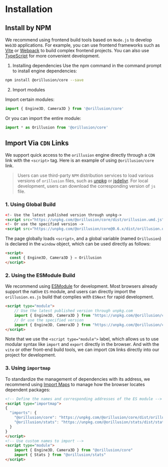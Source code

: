 # Installation

## Install by NPM
We recommend using frontend build tools based on `Node.js` to develop `Web3D` applications. For example, you can use frontend frameworks such as [Vite](https://vitejs.dev/) or [Webpack](https://webpack.js.org/) to build complex frontend projects. You can also use [TypeScript](https://www.typescriptlang.org/) for more convenient development.

1. Installing dependencies
Use the npm command in the command prompt to install engine dependencies:
```bash
npm install @orillusion/core --save
```
2. Import modules

Import certain modules:
```ts
import { Engine3D, Camera3D } from '@orillusion/core'
```
Or you can import the entire module:
```ts
import * as Orillusion from '@orillusion/core'
```

## Import Via `CDN` Links
We support quick access to the `orillusion` engine directly through a `CDN` link with the `<script>` tag. Here is an example of using `@orillusion/core` link.
> Users can use third-party `NPM` distribution services to load various versions of `orillusion` files, such as [unpkg](https://unpkg.com/@orillusion/core) or [jsdelivr](https://www.jsdelivr.com/package/npm/@orillusion/core). For local development, users can download the corresponding version of `js` file.

### 1. Using Global Build 
```html
<!- Use the latest published version through unpkg->
<script src="https://unpkg.com/@orillusion/core/dist/orillusion.umd.js"></script>
<!- Or use the specified version ->
<script src="https://unpkg.com/@orillusion/core@0.6.x/dist/orillusion.umd.js"></script>
```
The page globally loads `<script>`, and a global variable (named `Orillusion`) is declared in the `window` object, which can be used directly as follows:
```html
<script>
  const { Engine3D, Camera3D } = Orillusion
</script>
```

### 2. Using the ESModule Build
We recommend using [ESModule](https://developer.mozilla.org/zh-CN/docs/Web/JavaScript/Guide/Modules) for development. Most browsers already support the native `ES` module, and users can directly import the `orillusion.es.js` build that complies with `ESNext` for rapid development.

```html
<script type="module">
    // Use the latest published version through unpkg.com 
    import { Engine3D, Camera3D } from "https://unpkg.com/@orillusion/core/dist/orillusion.es.js"
    // Or use the specified version
    import { Engine3D, Camera3D } from "https://unpkg.com/@orillusion/core@0.6.x/dist/orillusion.es.js" 
</script>
```

Note that we use the `<script type="module">` label, which allows us to use modular syntax like `import` and `export` directly in the browser. And with the `vite` or other front-end build tools, we can import `CDN` links directly into our project for development.

### 3. Using `importmap`
To standardize the management of dependencies with its address, we recommend using [Import Maps](https://caniuse.com/import-maps) to manage how the browser locates dependent packages:
```html
<!-- Define the names and corresponding addresses of the ES module -->
<script type="importmap">
{
  "imports": {
    "@orillusion/core": "https://unpkg.com/@orillusion/core/dist/orillusion.es.js",
    "@orillusion/stats": "https://unpkg.com/@orillusion/stats/dist/stats.es.js"
  }
}
</script>
<!-- Use custom names to import -->
<script type="module">
    import { Engine3D, Camera3D } from "@orillusion/core"
    import { Stats } from "@orillusion/stats"
</script>
```